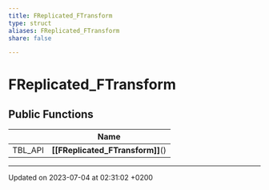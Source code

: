 ```yaml
---
title: FReplicated_FTransform
type: struct
aliases: FReplicated_FTransform
share: false

---
```


# FReplicated_FTransform





## Public Functions

|                | Name           |
| -------------- | -------------- |
| TBL_API | **[[FReplicated_FTransform]]**() |

-------------------------------

Updated on 2023-07-04 at 02:31:02 +0200